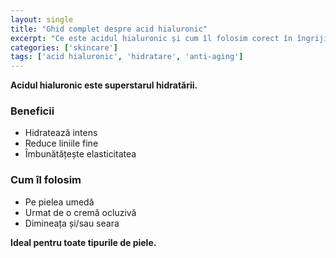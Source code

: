 ```yaml
---
layout: single
title: "Ghid complet despre acid hialuronic"
excerpt: "Ce este acidul hialuronic și cum îl folosim corect în îngrijirea pielii."
categories: ['skincare']
tags: ['acid hialuronic', 'hidratare', 'anti-aging']
---
```



**Acidul hialuronic este superstarul hidratării.**

### Beneficii
- Hidratează intens
- Reduce liniile fine
- Îmbunătățește elasticitatea

### Cum îl folosim
- Pe pielea umedă
- Urmat de o cremă ocluzivă
- Dimineața și/sau seara

**Ideal pentru toate tipurile de piele.**
        
